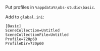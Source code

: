 Put profiles in `%appdata%\obs-studio\basic`.

Add to `global.ini`:

```
[Basic]
SceneCollection=Untitled
SceneCollectionFile=Untitled
Profile=720p60
ProfileDir=720p60
```